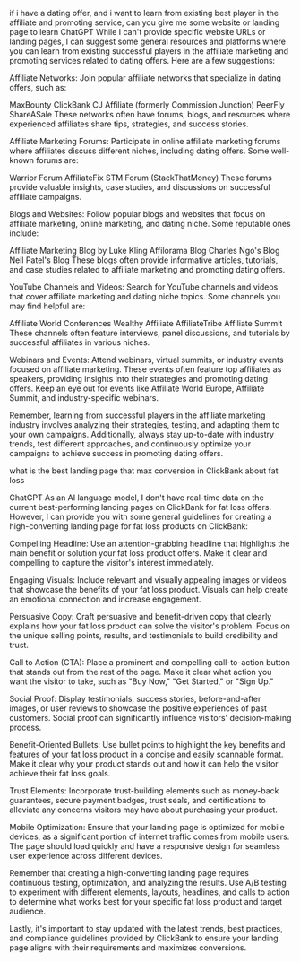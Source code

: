 if i have a dating offer,  and i want to learn from existing best player in the affiliate and promoting service, can you give me some website or landing page to learn
ChatGPT
While I can't provide specific website URLs or landing pages, I can suggest some general resources and platforms where you can learn from existing successful players in the affiliate marketing and promoting services related to dating offers. Here are a few suggestions:

Affiliate Networks: Join popular affiliate networks that specialize in dating offers, such as:

MaxBounty
ClickBank
CJ Affiliate (formerly Commission Junction)
PeerFly
ShareASale
These networks often have forums, blogs, and resources where experienced affiliates share tips, strategies, and success stories.

Affiliate Marketing Forums: Participate in online affiliate marketing forums where affiliates discuss different niches, including dating offers. Some well-known forums are:

Warrior Forum
AffiliateFix
STM Forum (StackThatMoney)
These forums provide valuable insights, case studies, and discussions on successful affiliate campaigns.

Blogs and Websites: Follow popular blogs and websites that focus on affiliate marketing, online marketing, and dating niche. Some reputable ones include:

Affiliate Marketing Blog by Luke Kling
Affilorama Blog
Charles Ngo's Blog
Neil Patel's Blog
These blogs often provide informative articles, tutorials, and case studies related to affiliate marketing and promoting dating offers.

YouTube Channels and Videos: Search for YouTube channels and videos that cover affiliate marketing and dating niche topics. Some channels you may find helpful are:

Affiliate World Conferences
Wealthy Affiliate
AffiliateTribe
Affiliate Summit
These channels often feature interviews, panel discussions, and tutorials by successful affiliates in various niches.

Webinars and Events: Attend webinars, virtual summits, or industry events focused on affiliate marketing. These events often feature top affiliates as speakers, providing insights into their strategies and promoting dating offers. Keep an eye out for events like Affiliate World Europe, Affiliate Summit, and industry-specific webinars.

Remember, learning from successful players in the affiliate marketing industry involves analyzing their strategies, testing, and adapting them to your own campaigns. Additionally, always stay up-to-date with industry trends, test different approaches, and continuously optimize your campaigns to achieve success in promoting dating offers.






what is the best landing page that max conversion in ClickBank about fat loss

ChatGPT
As an AI language model, I don't have real-time data on the current best-performing landing pages on ClickBank for fat loss offers. However, I can provide you with some general guidelines for creating a high-converting landing page for fat loss products on ClickBank:

Compelling Headline: Use an attention-grabbing headline that highlights the main benefit or solution your fat loss product offers. Make it clear and compelling to capture the visitor's interest immediately.

Engaging Visuals: Include relevant and visually appealing images or videos that showcase the benefits of your fat loss product. Visuals can help create an emotional connection and increase engagement.

Persuasive Copy: Craft persuasive and benefit-driven copy that clearly explains how your fat loss product can solve the visitor's problem. Focus on the unique selling points, results, and testimonials to build credibility and trust.

Call to Action (CTA): Place a prominent and compelling call-to-action button that stands out from the rest of the page. Make it clear what action you want the visitor to take, such as "Buy Now," "Get Started," or "Sign Up."

Social Proof: Display testimonials, success stories, before-and-after images, or user reviews to showcase the positive experiences of past customers. Social proof can significantly influence visitors' decision-making process.

Benefit-Oriented Bullets: Use bullet points to highlight the key benefits and features of your fat loss product in a concise and easily scannable format. Make it clear why your product stands out and how it can help the visitor achieve their fat loss goals.

Trust Elements: Incorporate trust-building elements such as money-back guarantees, secure payment badges, trust seals, and certifications to alleviate any concerns visitors may have about purchasing your product.

Mobile Optimization: Ensure that your landing page is optimized for mobile devices, as a significant portion of internet traffic comes from mobile users. The page should load quickly and have a responsive design for seamless user experience across different devices.

Remember that creating a high-converting landing page requires continuous testing, optimization, and analyzing the results. Use A/B testing to experiment with different elements, layouts, headlines, and calls to action to determine what works best for your specific fat loss product and target audience.

Lastly, it's important to stay updated with the latest trends, best practices, and compliance guidelines provided by ClickBank to ensure your landing page aligns with their requirements and maximizes conversions.
